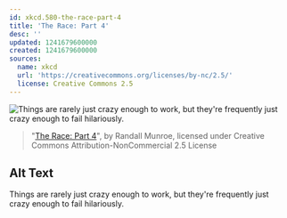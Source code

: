 ```yaml
---
id: xkcd.580-the-race-part-4
title: 'The Race: Part 4'
desc: ''
updated: 1241679600000
created: 1241679600000
sources:
  name: xkcd
  url: 'https://creativecommons.org/licenses/by-nc/2.5/'
  license: Creative Commons 2.5
---
```

![Things are rarely just crazy enough to work, but they're frequently just crazy enough to fail hilariously.](https://imgs.xkcd.com/comics/the_race_part_4.png)
> "[The Race: Part 4](https://xkcd.com/580/)", by Randall Munroe, licensed under Creative Commons Attribution-NonCommercial 2.5 License

## Alt Text
Things are rarely just crazy enough to work, but they're frequently just crazy enough to fail hilariously.

